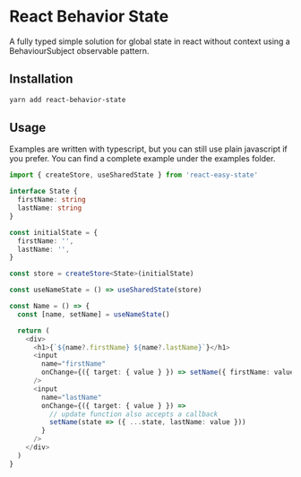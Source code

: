 # React Behavior State

A fully typed simple solution for global state in react without context using a BehaviourSubject observable pattern.

## Installation

```bash
yarn add react-behavior-state
```

## Usage

Examples are written with typescript, but you can still use plain javascript if you prefer.
You can find a complete example under the examples folder.

```typescript
import { createStore, useSharedState } from 'react-easy-state'

interface State {
  firstName: string
  lastName: string
}

const initialState = {
  firstName: '',
  lastName: '',
}

const store = createStore<State>(initialState)

const useNameState = () => useSharedState(store)

const Name = () => {
  const [name, setName] = useNameState()

  return (
    <div>
      <h1>{`${name?.firstName} ${name?.lastName}`}</h1>
      <input
        name="firstName"
        onChange={({ target: { value } }) => setName({ firstName: value })}
      />
      <input
        name="lastName"
        onChange={({ target: { value } }) =>
          // update function also accepts a callback
          setName(state => ({ ...state, lastName: value }))
        }
      />
    </div>
  )
}
```
